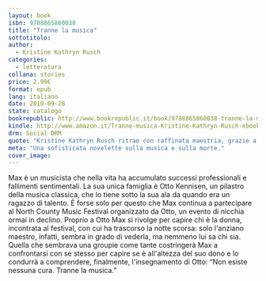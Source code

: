 ```yaml
---
layout: book
isbn: 9788865860038
title: "Tranne la musica"
sottotitolo:
author:
  - Kristine Kathryn Rusch 
categories:
  - letteratura
collana: stories
price: 2.99€
format: epub
lang: italiano
date: 2010-09-28
state: catalogo
bookrepublic: http://www.bookrepublic.it/book/9788865860038-tranne-la-musica/
kindle: http://www.amazon.it/Tranne-musica-Kristine-Kathryn-Rusch-ebook/dp/B0042G00D0/
drm: Social DRM
quote: "Kristine Kathryn Rusch ritrae con raffinata maestria, grazie a uno stile ricercato e coinvolgente, il disincanto di un pianista sul viale del tramonto."
meta: "Una sofisticata novelette sulla musica e sulla morte."
cover_image:
---
```

Max è un musicista che nella vita ha accumulato successi professionali e fallimenti sentimentali. La sua unica famiglia è Otto Kennisen, un pilastro della musica classica, che lo tiene sotto la sua ala da quando era un ragazzo di talento. È forse solo per questo che Max continua a partecipare al North County Music Festival organizzato da Otto, un evento di nicchia ormai in declino. Proprio a Otto Max si rivolge per capire chi è la donna, incontrata al festival, con cui ha trascorso la notte scorsa: solo l'anziano maestro, infatti, sembra in grado di vederla, ma nemmeno lui sa chi sia. Quella che sembrava una groupie come tante costringerà Max a confrontarsi con se stesso per capire se è all'altezza del suo dono e lo condurrà a comprendere, finalmente, l'insegnamento di Otto: “Non esiste nessuna cura. Tranne la musica.”